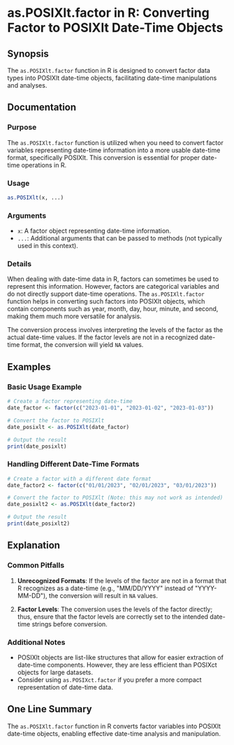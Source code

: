<!--
Meta Description: # as.POSIXlt.factor in R: Converting Factor to POSIXlt Date-Time Objects ## Synopsis The `as.POSIXlt.factor` function in R is designed to convert fact...
Meta Keywords: factor, date, time, posixlt, objects
-->

# as.POSIXlt.factor in R: Converting Factor to POSIXlt Date-Time Objects

## Synopsis
The `as.POSIXlt.factor` function in R is designed to convert factor data types into POSIXlt date-time objects, facilitating date-time manipulations and analyses.

## Documentation
### Purpose
The `as.POSIXlt.factor` function is utilized when you need to convert factor variables representing date-time information into a more usable date-time format, specifically POSIXlt. This conversion is essential for proper date-time operations in R.

### Usage
```R
as.POSIXlt(x, ...)
```

### Arguments
- `x`: A factor object representing date-time information.
- `...`: Additional arguments that can be passed to methods (not typically used in this context).

### Details
When dealing with date-time data in R, factors can sometimes be used to represent this information. However, factors are categorical variables and do not directly support date-time operations. The `as.POSIXlt.factor` function helps in converting such factors into POSIXlt objects, which contain components such as year, month, day, hour, minute, and second, making them much more versatile for analysis.

The conversion process involves interpreting the levels of the factor as the actual date-time values. If the factor levels are not in a recognized date-time format, the conversion will yield `NA` values.

## Examples
### Basic Usage Example
```R
# Create a factor representing date-time
date_factor <- factor(c("2023-01-01", "2023-01-02", "2023-01-03"))

# Convert the factor to POSIXlt
date_posixlt <- as.POSIXlt(date_factor)

# Output the result
print(date_posixlt)
```

### Handling Different Date-Time Formats
```R
# Create a factor with a different date format
date_factor2 <- factor(c("01/01/2023", "02/01/2023", "03/01/2023"))

# Convert the factor to POSIXlt (Note: this may not work as intended)
date_posixlt2 <- as.POSIXlt(date_factor2)

# Output the result
print(date_posixlt2)
```

## Explanation
### Common Pitfalls
1. **Unrecognized Formats**: If the levels of the factor are not in a format that R recognizes as a date-time (e.g., "MM/DD/YYYY" instead of "YYYY-MM-DD"), the conversion will result in `NA` values.
   
2. **Factor Levels**: The conversion uses the levels of the factor directly; thus, ensure that the factor levels are correctly set to the intended date-time strings before conversion.

### Additional Notes
- POSIXlt objects are list-like structures that allow for easier extraction of date-time components. However, they are less efficient than POSIXct objects for large datasets.
- Consider using `as.POSIXct.factor` if you prefer a more compact representation of date-time data.

## One Line Summary
The `as.POSIXlt.factor` function in R converts factor variables into POSIXlt date-time objects, enabling effective date-time analysis and manipulation.